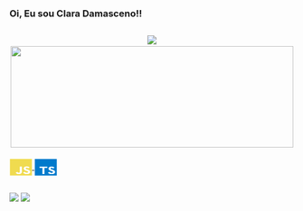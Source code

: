 ### Oi, Eu sou Clara Damasceno!!
##

<div align="center">
  <a href="https://github.com/clarasanches">
  <img height="180em" src="https://github-readme-stats.vercel.app/api?username=clarasanches&show_icons=true&theme=dracula&include_all_commits=true&count_private=true"/>
  <img height="180em" width="500px" src="https://github-readme-stats.vercel.app/api/top-langs/?username=clarasanches&layout=compact&langs_count=7&theme=dracula"/>
</div>
  
<div style="display: inline_block"><br>
  <img align="center" alt="Clara-Js" height="30" width="40" src="https://raw.githubusercontent.com/devicons/devicon/master/icons/javascript/javascript-plain.svg">
  <img align="center" alt="Clara-Ts" height="30" width="40" src="https://raw.githubusercontent.com/devicons/devicon/master/icons/typescript/typescript-plain.svg">
</div> 

##
  
<div> 
  <a href="https://www.instagram.com/clara.damasceno/" target="_blank"><img src="https://img.shields.io/badge/-Instagram-%23E4405F?style=for-the-badge&logo=instagram&logoColor=white" target="_blank"></a>
 </a> 
  <a href = "mailto:contatorafaballerini@gmail.com"><img src="https://img.shields.io/badge/-Gmail-%23333?style=for-the-badge&logo=gmail&logoColor=white" target="_blank"></a>
</div>  
